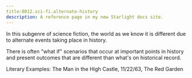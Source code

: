 ```yaml
---
title:0812.sci-fi.alternate-history
description: A reference page in my new Starlight docs site.
---
```

In this subgenre of science fiction, 
the world as we know it is different due to alternate events 
taking place in history. 

There is often "what if" scenarios that occur 
at important points in history and present outcomes 
that are different than what's on historical record.


Literary Examples: The Man in the High Castle, 11/22/63, The Red Garden

